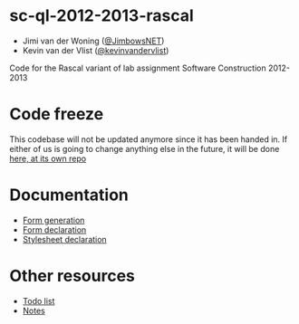 sc-ql-2012-2013-rascal
======================

* Jimi van der Woning ([@JimbowsNET](https://github.com/JimbowsNET))
* Kevin van der Vlist ([@kevinvandervlist](https://github.com/kevinvandervlist))

Code for the Rascal variant of lab assignment Software Construction 2012-2013

Code freeze
===========
This codebase will not be updated anymore since it has been handed in. If either of us is going to change anything else in the future, it will be done [here, at its own repo](https://github.com/kevinvandervlist/QL-R-kemi)

# Documentation
* [Form generation](doc/Generation.md)
* [Form declaration](doc/Form.md)
* [Stylesheet declaration](doc/Stylesheet.md)

# Other resources
* [Todo list](Todo.md)
* [Notes](Notes.md)

